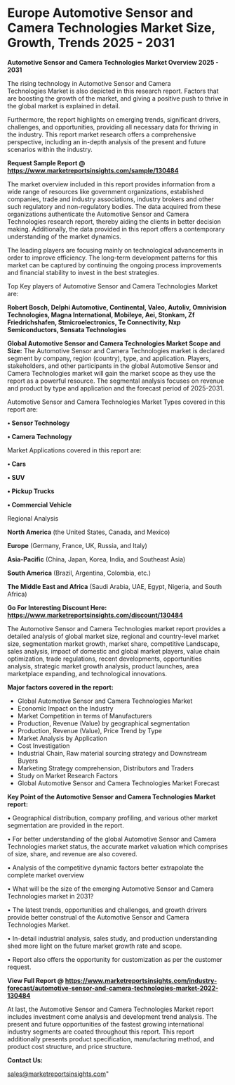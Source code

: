 # Europe Automotive Sensor and Camera Technologies Market Size, Growth, Trends 2025 - 2031

<Strong> Automotive Sensor and Camera Technologies Market Overview 2025 - 2031</strong>

The rising technology in Automotive Sensor and Camera Technologies Market is also depicted in this research report. Factors that are boosting the growth of the market, and giving a positive push to thrive in the global market is explained in detail.

Furthermore, the report highlights on emerging trends, significant drivers, challenges, and opportunities, providing all necessary data for thriving in the industry. This report market research offers a comprehensive perspective, including an in-depth analysis of the present and future scenarios within the industry.

<strong>Request Sample Report @ <a href=https://www.marketreportsinsights.com/sample/130484>https://www.marketreportsinsights.com/sample/130484</a></strong>

The market overview included in this report provides information from a wide range of resources like government organizations, established companies, trade and industry associations, industry brokers and other such regulatory and non-regulatory bodies. The data acquired from these organizations authenticate the Automotive Sensor and Camera Technologies research report, thereby aiding the clients in better decision making. Additionally, the data provided in this report offers a contemporary understanding of the market dynamics.

The leading players are focusing mainly on technological advancements in order to improve efficiency. The long-term development patterns for this market can be captured by continuing the ongoing process improvements and financial stability to invest in the best strategies.

Top Key players of Automotive Sensor and Camera Technologies Market are:

<strong>Robert Bosch, Delphi Automotive, Continental, Valeo, Autoliv, Omnivision Technologies, Magna International, Mobileye, Aei, Stonkam, Zf Friedrichshafen, Stmicroelectronics, Te Connectivity, Nxp Semiconductors, Sensata Technologies</strong>

<strong><b>Global Automotive Sensor and Camera Technologies Market Scope and Size:</b></strong>
The Automotive Sensor and Camera Technologies market is declared segment by company, region (country), type, and application. Players, stakeholders, and other participants in the global Automotive Sensor and Camera Technologies market will gain the market scope as they use the report as a powerful resource. The segmental analysis focuses on revenue and product by type and application and the forecast period of 2025-2031.

Automotive Sensor and Camera Technologies Market Types covered in this report are:

<strong>• Sensor Technology

• Camera Technology</strong>

Market Applications covered in this report are:

<strong>• Cars

• SUV

• Pickup Trucks

• Commercial Vehicle</strong> 

Regional Analysis

<strong>North America</strong> (the United States, Canada, and Mexico)

<strong>Europe</strong> (Germany, France, UK, Russia, and Italy)

<strong>Asia-Pacific</strong> (China, Japan, Korea, India, and Southeast Asia)

<strong>South America</strong> (Brazil, Argentina, Colombia, etc.)

<strong>The Middle East and Africa</strong> (Saudi Arabia, UAE, Egypt, Nigeria, and South Africa)

<strong>Go For Interesting Discount Here: <a href=https://www.marketreportsinsights.com/discount/130484>https://www.marketreportsinsights.com/discount/130484</a></strong>

The Automotive Sensor and Camera Technologies market report provides a detailed analysis of global market size, regional and country-level market size, segmentation market growth, market share, competitive Landscape, sales analysis, impact of domestic and global market players, value chain optimization, trade regulations, recent developments, opportunities analysis, strategic market growth analysis, product launches, area marketplace expanding, and technological innovations.

<strong><b>Major factors covered in the report:</b></strong>
<ul>
  <li>Global Automotive Sensor and Camera Technologies Market </li>
  <li>Economic Impact on the Industry</li>
  <li>Market Competition in terms of Manufacturers</li>
  <li>Production, Revenue (Value) by geographical segmentation</li>
  <li>Production, Revenue (Value), Price Trend by Type</li>
  <li>Market Analysis by Application</li>
  <li>Cost Investigation</li>
  <li>Industrial Chain, Raw material sourcing strategy and Downstream Buyers</li>
  <li>Marketing Strategy comprehension, Distributors and Traders</li>
  <li>Study on Market Research Factors</li>
  <li>Global Automotive Sensor and Camera Technologies Market Forecast</li>
</ul>

<strong><b>Key Point of the Automotive Sensor and Camera Technologies Market report:</b></strong>

• Geographical distribution, company profiling, and various other market segmentation are provided in the report.

• For better understanding of the global Automotive Sensor and Camera Technologies market status, the accurate market valuation which comprises of size, share, and revenue are also covered.

• Analysis of the competitive dynamic factors better extrapolate the complete market overview

• What will be the size of the emerging Automotive Sensor and Camera Technologies market in 2031?

• The latest trends, opportunities and challenges, and growth drivers provide better construal of the Automotive Sensor and Camera Technologies Market.

• In-detail industrial analysis, sales study, and production understanding shed more light on the future market growth rate and scope.

• Report also offers the opportunity for customization as per the customer request.

<strong><b>View Full Report @ <a href=https://www.marketreportsinsights.com/industry-forecast/automotive-sensor-and-camera-technologies-market-2022-130484>https://www.marketreportsinsights.com/industry-forecast/automotive-sensor-and-camera-technologies-market-2022-130484</a></b></strong>


At last, the Automotive Sensor and Camera Technologies Market report includes investment come analysis and development trend analysis. The present and future opportunities of the fastest growing international industry segments are coated throughout this report. This report additionally presents product specification, manufacturing method, and product cost structure, and price structure.

<strong>Contact Us:</strong>

sales@marketreportsinsights.com"
